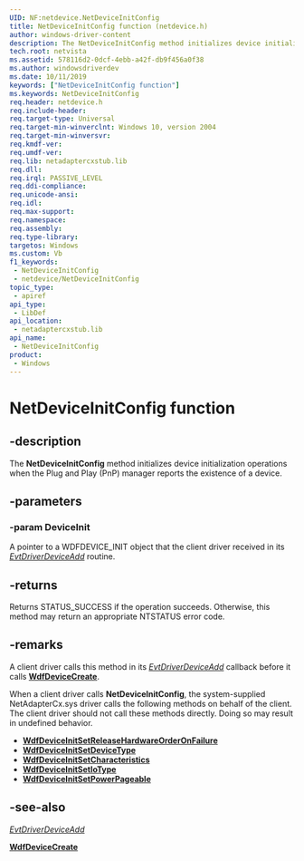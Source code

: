 ```yaml
---
UID: NF:netdevice.NetDeviceInitConfig
title: NetDeviceInitConfig function (netdevice.h)
author: windows-driver-content
description: The NetDeviceInitConfig method initializes device initialization operations when the Plug and Play (PnP) manager reports the existence of a device.
tech.root: netvista
ms.assetid: 578116d2-0dcf-4ebb-a42f-db9f456a0f38
ms.author: windowsdriverdev
ms.date: 10/11/2019
keywords: ["NetDeviceInitConfig function"]
ms.keywords: NetDeviceInitConfig
req.header: netdevice.h
req.include-header: 
req.target-type: Universal
req.target-min-winverclnt: Windows 10, version 2004
req.target-min-winversvr: 
req.kmdf-ver: 
req.umdf-ver: 
req.lib: netadaptercxstub.lib
req.dll: 
req.irql: PASSIVE_LEVEL
req.ddi-compliance: 
req.unicode-ansi: 
req.idl: 
req.max-support: 
req.namespace: 
req.assembly: 
req.type-library: 
targetos: Windows
ms.custom: Vb
f1_keywords:
 - NetDeviceInitConfig
 - netdevice/NetDeviceInitConfig
topic_type:
 - apiref
api_type:
 - LibDef
api_location:
 - netadaptercxstub.lib
api_name:
 - NetDeviceInitConfig
product:
 - Windows
---
```


# NetDeviceInitConfig function


## -description

The **NetDeviceInitConfig** method initializes device initialization operations when the Plug and Play (PnP) manager reports the existence of a device.

## -parameters

### -param DeviceInit

A pointer to a WDFDEVICE_INIT object that the client driver received in its [*EvtDriverDeviceAdd*](../wdfdriver/nc-wdfdriver-evt_wdf_driver_device_add.md) routine.

## -returns

Returns STATUS_SUCCESS if the operation succeeds. Otherwise, this method may return an appropriate NTSTATUS error code.

## -remarks

A client driver calls this method in its [*EvtDriverDeviceAdd*](../wdfdriver/nc-wdfdriver-evt_wdf_driver_device_add.md) callback before it calls [**WdfDeviceCreate**](../wdfdevice/nf-wdfdevice-wdfdevicecreate.md).

When a client driver calls **NetDeviceInitConfig**, the system-supplied NetAdapterCx.sys driver calls the following methods on behalf of the client. The client driver should not call these methods directly. Doing so may result in undefined behavior.

- [**WdfDeviceInitSetReleaseHardwareOrderOnFailure**](../wdfdevice/nf-wdfdevice-wdfdeviceinitsetreleasehardwareorderonfailure.md)
- [**WdfDeviceInitSetDeviceType**](../wdfdevice/nf-wdfdevice-wdfdeviceinitsetdevicetype.md)
- [**WdfDeviceInitSetCharacteristics**](../wdfdevice/nf-wdfdevice-wdfdeviceinitsetcharacteristics.md)
- [**WdfDeviceInitSetIoType**](../wdfdevice/nf-wdfdevice-wdfdeviceinitsetiotype.md)
- [**WdfDeviceInitSetPowerPageable**](../wdfdevice/nf-wdfdevice-wdfdeviceinitsetpowerpageable.md)

## -see-also

[*EvtDriverDeviceAdd*](../wdfdriver/nc-wdfdriver-evt_wdf_driver_device_add.md)

[**WdfDeviceCreate**](../wdfdevice/nf-wdfdevice-wdfdevicecreate.md)

